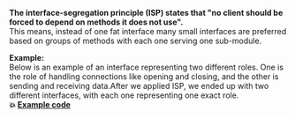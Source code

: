**The interface-segregation principle (ISP) states that "no client should be forced to depend on methods it does not use".**  
This means, instead of one fat interface many small interfaces are preferred based on groups of methods with each one serving one sub-module. 

**Example:**  
Below is an example of an interface representing two different roles. One is the role of handling connections like opening and closing, and the other is sending and receiving data.After we applied ISP, we ended up with two different interfaces, with each one representing one exact role.  
**:boom: [Example code](https://github.com/Durjoy001/Design-Pattern/blob/main/SOLID%20Design%20Principles/Interface%20Segregation%20Principle/ISP%20Example%20Code.java)**  
